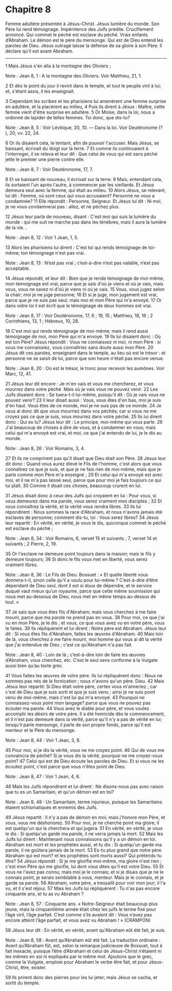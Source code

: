 # Chapitre 8

Femme adultère présentée à Jésus-Christ.
Jésus lumière du monde.
Son Père lui rend témoignage.
Impénitence des Juifs prédite.
Crucifiement annoncé.
Qui commet le péché est esclave du péché.
Vrais enfants d’Abraham.
Le démon est le père du mensonge.
Qui est de Dieu entend les paroles de Dieu.
Jésus outragé laisse la défense de sa gloire à son Père.
Il déclare qu’il est avant Abraham.

***

1 Mais Jésus s'en alla à la montagne des Oliviers ;

<span class="bible-note">Note : </span> Jean 8, 1 : A la montagne des Oliviers. Voir Matthieu, 21, 1.

2 Et dès le point du jour il revint dans le temple, et tout le peuple vint à lui; et, s'étant assis, il les enseignait.


3 Cependant les scribes et les pharisiens lui amenèrent une femme surprise en adultère, et la placèrent au milieu, 4 Puis ils dirent à Jésus : Maître, cette femme vient d'être surprise en adultère. 5 Or Moïse, dans la loi, nous a ordonné de lapider de telles femmes. Toi donc, que dis-tu?

<span class="bible-note">Note : </span> Jean 8, 5 : Voir Lévitique, 20, 10. ― Dans la loi. Voir Deutéronome (? ), 20, vv. 22, 24.

6 Or ils disaient cela, le tentant, afin de pouvoir l'accuser. Mais Jésus, se baissant, écrivait du doigt sur la terre. 7 Et comme ils continuaient à l'interroger, il se releva et leur dit : Que celui de vous qui est sans péché jette le premier une pierre contre elle.

<span class="bible-note">Note : </span> Jean 8, 7 : Voir Deutéronome, 17, 7.

8 Et se baissant de nouveau, il écrivait sur la terre. 9 Mais, entendant cela, ils sortaient l'un après l'autre, à commencer par les vieillards. Et Jésus demeura seul avec la femme, qui était au milieu. 10 Alors Jésus, se relevant, lui dit : Femme, où sont ceux qui vous accusaient? Personne ne vous a condamnée? 11 Elle répondit : Personne, Seigneur. Et Jésus lui dit : Ni moi, je ne vous condamnerai pas : allez, et ne péchez plus.


12 Jésus leur parla de nouveau, disant : C'est moi qui suis la lumière du monde : qui me suit ne marche pas dans les ténèbres, mais il aura la lumière de la vie. .

<span class="bible-note">Note : </span> Jean 8, 12 : Voir 1 Jean, 1, 5.

13 Alors les pharisiens lui dirent : C'est toi qui rends témoignage de toi-même; ton témoignage n'est pas vrai.

<span class="bible-note">Note : </span> Jean 8, 13 : N’est pas vrai ; c’est-à-dire n’est pas valable, n’est pas acceptable.

14 Jésus répondit, et leur dit : Bien que je rende témoignage de moi-même, mon témoignage est vrai; parce que je sais d'où je viens et où je vais, mais vous, vous ne savez ni d'où je viens ni où je vais. 15 Vous, vous jugez selon la chair; moi je ne juge personne; 16 Et si je juge, mon jugement est vrai, parce que je ne suis pas seul; mais moi et mon Père qui m'a envoyé. 17 Or dans votre loi il est écrit que le témoignage de deux hommes est vrai.

<span class="bible-note">Note : </span> Jean 8, 17 : Voir Deutéronome, 17, 6 ; 19, 15 ; Matthieu, 18, 16 ; 2 Corinthiens, 13, 1 ; Hébreux, 10, 28.

18 C'est moi qui rends témoignage de moi-même; mais il rend aussi témoignage de moi, mon Père qui m'a envoyé. 19 Ils lui disaient donc : Où est ton Père? Jésus répondit : Vous ne connaissez ni moi, ni mon Père : si vous me connaissiez, vous connaîtriez sans doute aussi mon Père. 20 Jésus dit ces paroles, enseignant dans le temple, au lieu où est le trésor : et personne ne se saisit de lui, parce que son heure n'était pas encore venue.

<span class="bible-note">Note : </span> Jean 8, 20 : Où est le trésor, le tronc pour recevoir les aumônes. Voir Marc, 12, 41.


21 Jésus leur dit encore : Je m'en vais et vous me chercherez, et vous mourrez dans votre péché. Mais où je vais vous ne pouvez venir. 22 Les Juifs disaient donc : Se tuera-t-il lui-même, puisqu'il dit : Où je vais vous ne pouvez venir? 23 Il leur disait aussi : Vous, vous êtes d'en bas, moi je suis d'en haut. Vous êtes de ce monde, moi je ne suis pas de ce monde. 24 Je vous ai donc dit que vous mourriez dans vos péchés; car si vous ne me croyez pas ce que je suis, vous mourrez dans votre péché. 25 Ils lui dirent donc : Qui es tu? Jésus leur dit : Le principe, moi-même qui vous parle. 26 J'ai beaucoup de choses à dire de vous, et à condamner en vous; mais celui qui m'a envoyé est vrai, et moi, ce que j'ai entendu de lui, je le dis au monde.

<span class="bible-note">Note : </span> Jean 8, 26 : Voir Romains, 3, 4.

27 Et ils ne comprirent pas qu'il disait que Dieu était son Père. 28 Jésus leur dit donc : Quand vous aurez élevé le Fils de l'homme, c'est alors que vous connaîtrez ce que je suis, et que je ne fais rien de moi-même, mais que je parle comme mon Père m'a enseigné ; 29 Et celui qui m'a envoyé est avec moi, et il ne m'a pas laissé seul, parce que pour moi je fais toujours ce qui lui plaît. 30 Comme il disait ces choses, beaucoup crurent en lui.


31 Jésus disait donc à ceux des Juifs qui croyaient en lui : Pour vous, si vous demeurez dans ma parole, vous serez vraiment mes disciples ; 32 Et vous connaîtrez la vérité, et la vérité vous rendra libres. 33 Ils lui répondirent : Nous sommes la race d'Abraham, et nous n'avons jamais été esclaves de personne; comment dis-tu, toi : Vous serez libres? 34 Jésus leur repartit : En vérité, en vérité, je vous le dis, quiconque commet le péché est esclave du péché ;

<span class="bible-note">Note : </span> Jean 8, 34 : Voir Romains, 6, verset 15 et suivants ; 7, verset 14 et suivants ; 2 Pierre, 2, 19.

35 Or l'esclave ne demeure point toujours dans la maison; mais le fils y demeure toujours; 36 Si donc le fils vous met en liberté, vous serez vraiment libres.

<span class="bible-note">Note : </span> Jean 8, 36 : Le Fils de Dieu. Bossuet : « Et quelle liberté vous donnera-t-il, sinon celle qu’il a voulu pour lui-même ? C’est-à-dire d’être dépendant de Dieu seul, dont il est si doux de dépendre, et le service duquel vaut mieux qu’un royaume, parce que cette même soumission qui nous met au-dessous de Dieu, nous met en même temps au-dessus de tout. »

37 Je sais que vous êtes fils d'Abraham; mais vous cherchez à me faire mourir, parce que ma parole ne prend pas en vous. 38 Pour moi, ce que j'ai vu en mon Père, je le dis ; et vous, ce que vous avez vu en votre père, vous le faites. 39 Ils répliquèrent et lui dirent : Notre père est Abraham. Jésus leur dit : Si vous êtes fils d'Abraham, faites les œuvres d'Abraham. 40 Mais loin de là, vous cherchez à me faire mourir, moi homme qui vous ai dit la vérité que j'ai entendue de Dieu ; c'est ce qu'Abraham n'a pas fait.

<span class="bible-note">Note : </span> Jean 8, 40 : Loin de là ; c’est-à-dire loin de faire les œuvres d’Abraham, vous cherchez, etc. C’est le seul sens conforme à la Vulgate aussi bien qu’au texte grec.

41 Vous faites les œuvres de votre père. Ils lui répliquèrent donc : Nous ne sommes pas nés de la fornication ; nous n'avons qu'un père. Dieu. 42 Mais Jésus leur repartit: Si Dieu était votre père, certes vous m'aimeriez ; car c'est de Dieu que je suis sorti et que je suis venu ; ainsi je ne suis point venu de moi-même, mais c'est lui qui m'a envoyé. 43 Pourquoi ne connaissez-vous point mon langage? parce que vous ne pouvez pas écouter ma parole. 44 Vous avez le diable pour père, et vous voulez accomplir les désirs de votre père. Il a été homicide dès le commencement, et il n'est pas demeuré dans la vérité, parce qu'il n'y a pas de vérité en lui; lorsqu'il parle mensonge, il parle de son propre fonds, parce qu'il est menteur et le Père du mensonge.

<span class="bible-note">Note : </span> Jean 8, 44 : Voir 1 Jean, 3, 8.

45 Pour moi, si je dis la vérité, vous ne me croyez point. 46 Qui de vous me convaincra de péché? Si je vous dis la vérité, pourquoi ne me croyez-vous point? 47 Celui qui est de Dieu écoute les paroles de Dieu. Et si vous ne les écoutez point, c'est parce que vous n'êtes point de Dieu.

<span class="bible-note">Note : </span> Jean 8, 47 : Voir 1 Jean, 4, 6.


48 Mais les Juifs répondirent et lui dirent : Ne disons-nous pas avec raison que tu es un Samaritain, et qu'un démon est en toi?

<span class="bible-note">Note : </span> Jean 8, 48 : Un Samaritain, terme injurieux, puisque les Samaritains étaient schismatiques et ennemis des Juifs.

49 Jésus repartit : Il n'y a pas de démon en moi; mais j'honore mon Père, et vous, vous me déshonorez. 50 Pour moi, je ne cherche point ma gloire; il est quelqu'un qui la cherchera et qui jugera. 51 En vérité, en vérité, je vous le dis : Si quelqu'un garde ma parole, il ne verra jamais la mort. 52 Mais les Juifs lui dirent : Maintenant nous connaissons qu'il y a un démon en toi. Abraham est mort et les prophètes aussi, et tu dis : Si quelqu'un garde ma parole, il ne goûtera jamais de la mort. 53 Es-tu plus grand que notre père Abraham qui est mort? et les prophètes sont morts aussi? Qui prétends-tu être? 54 Jésus répondit : Si je me glorifie moi-même, ma gloire n'est rien ; c'est mon Père qui me glorifie, lui dont vous dites qu'il est votre Dieu. 55 Et vous ne l'avez pas connu; mais moi je le connais; et si je disais que je ne le connais point, je serais semblable à vous, menteur. Mais je le connais, et je garde sa parole. 56 Abraham, votre père, a tressailli pour voir mon jour; il l'a vu, et il s'est réjoui. 57
Mais les Juifs lui répliquèrent : Tu n'as pas encore cinquante ans, et tu as vu Abraham ?

<span class="bible-note">Note : </span> Jean 8, 57 : Cinquante ans. « Notre-Seigneur était beaucoup plus jeune, mais la cinquantième année était chez les juifs le terme fixé pour l’âge viril, l’âge parfait. C’est comme s’ils avaient dit : Vous n’avez pas encore atteint l’âge parfait, et vous avez vu Abraham ! » (CRAMPON)

58 Jésus leur dit : En vérité, en vérité, avant qu'Abraham eût été fait, je suis.

<span class="bible-note">Note : </span> Jean 8, 58 : Avant qu’Abraham eût été fait. La traduction ordinaire : Avant qu’Abraham fût, est, selon la remarque judicieuse de Bossuet, tout à fait inexacte, puisque l’être d’Abraham et celui de Jésus-Christ n’étaient ni les mêmes en soi ni expliqués par le même mot. Ajoutons que le grec, comme la Vulgate, emploie pour Abraham le verbe être fait, et pour Jésus-Christ, être, exister.


59 Ils prirent donc des pierres pour les lui jeter; mais Jésus se cacha, et sortit du temple.

